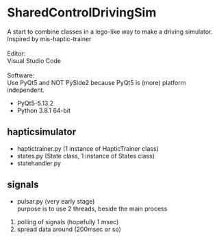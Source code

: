 # SharedControlDrivingSim

A start to combine classes in a lego-like way to make a driving simulator.<br>
Inspired by mis-haptic-trainer
<br><br>
Editor:<br>
Visual Studio Code
<br><br>
Software:<br>
Use PyQt5 and NOT PySide2 because PyQt5 is (more) platform independent.<br>
* PyQt5-5.13.2<br>
* Python 3.8.1 64-bit<br>

## hapticsimulator

* haptictrainer.py (1 instance of HapticTrainer class) 
* states.py (State class, 1 instance of States class)
* statehandler.py

## signals

* pulsar.py (very early stage)<br>
purpose is to use 2 threads, beside the main process
1. polling of signals (hopefully 1 msec)
2. spread data around (200msec or so)